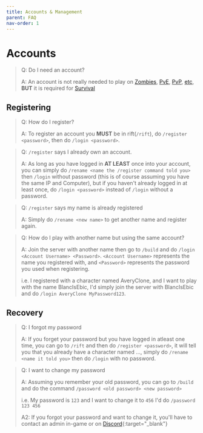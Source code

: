 ```yaml
---
title: Accounts & Management
parent: FAQ
nav-order: 1
---
```

# Accounts

> Q: Do I need an account?
>
> A: An account is not really needed to play on [Zombies](ServernGamemodes.md#Zombies), [PvE](ServernGamemodes.md#PvE), [PvP](ServernGamemodes.md#PvP), [etc](ServernGamemodes.md), **BUT** it is required for [Survival](ServernGamemodes.md#Survival)

## Registering

> Q: How do I register?
>
> A: To register an account you **MUST** be in rift(`/rift`), do `/register <password>`, then do `/login <password>`.

> Q: `/register` says I already own an account.
>
> A: As long as you have logged in **AT LEAST** once into your account, you can simply do `/rename <name the /register command told you>` then `/login` without password (this is of course assuming you have the same IP and Computer), but if you haven't already logged in at least once, do `/login <password>` instead of `/login` without a password.

> Q: `/register` says my name is already registered
>
> A: Simply do `/rename <new name>` to get another name and register again.

> Q: How do I play with another name but using the same account?
>
> A: Join the server with another name then go to `/build` and do `/login <Account Username> <Password>`. `<Account Username>` represents the name you registered with, and `<Password>` represents the password you used when registering.
>
> i.e. I registered with a character named AveryClone, and I want to play with the name BlancIsEbic, I'd simply join the server with BlancIsEbic and do `/login AveryClone MyPassword123`.

## Recovery

> Q: I forgot my password
>
> A: If you forget your password but you have logged in atleast one time, you can go to `/rift` and then do `/register <password>`, it will tell you that you already have a character named ..., simply do `/rename <name it told you>` then do `/login` with no password.

> Q: I want to change my password
>
> A: Assuming you remember your old password, you can go to `/build` and do the command `/password <old password> <new password>`
>
> i.e. My password is `123` and I want to change it to `456` I'd do `/password 123 456`
>
> A2: If you forgot your password and want to change it, you'll have to contact an admin in-game or on [Discord](http://discord.gg/ZuNQUdZ){:target="_blank"}
